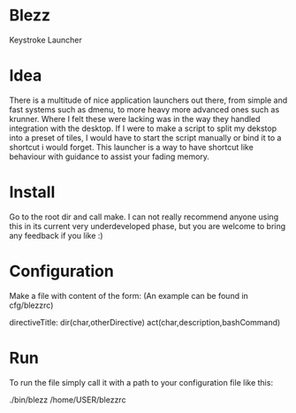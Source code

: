 # Blezz
Keystroke Launcher

# Idea
There is a multitude of nice application launchers out there, from simple and fast systems such as dmenu, to more heavy more advanced ones such as krunner. 
Where I felt these were lacking was in the way they handled integration with the desktop. If I were to make a script to split my dekstop into a preset of tiles, I would have to start the script manually or bind it to a shortcut i would forget. This launcher is a way to have shortcut like behaviour with guidance to assist your fading memory.

# Install
Go to the root dir and call make. I can not really recommend anyone using this in its current very underdeveloped phase, but you are welcome to bring any feedback if you like :)

# Configuration
Make a file with content of the form: (An example can be found in cfg/blezzrc)

directiveTitle:
dir(char,otherDirective)
act(char,description,bashCommand)

# Run
To run the file simply call it with a path to your configuration file like this:

./bin/blezz /home/USER/blezzrc